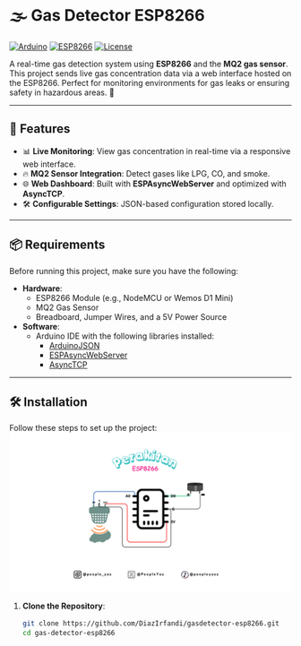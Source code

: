 # 🌫️ Gas Detector ESP8266

[![Arduino](https://img.shields.io/badge/Arduino-IDE-00979C?style=for-the-badge&logo=arduino&logoColor=white)](https://www.arduino.cc/)
[![ESP8266](https://img.shields.io/badge/ESP8266-Supported-blue?style=for-the-badge)](https://www.espressif.com/en/products/socs/esp8266)
[![License](https://img.shields.io/badge/License-MIT-green?style=for-the-badge)](LICENSE)

A real-time gas detection system using **ESP8266** and the **MQ2 gas sensor**. This project sends live gas concentration data via a web interface hosted on the ESP8266. Perfect for monitoring environments for gas leaks or ensuring safety in hazardous areas. 🚨

---

## 🚀 Features
- 📊 **Live Monitoring**: View gas concentration in real-time via a responsive web interface.
- 🔥 **MQ2 Sensor Integration**: Detect gases like LPG, CO, and smoke.
- 🌐 **Web Dashboard**: Built with **ESPAsyncWebServer** and optimized with **AsyncTCP**.
- 🛠️ **Configurable Settings**: JSON-based configuration stored locally.

---

## 📦 Requirements
Before running this project, make sure you have the following:
- **Hardware**:
  - ESP8266 Module (e.g., NodeMCU or Wemos D1 Mini)
  - MQ2 Gas Sensor
  - Breadboard, Jumper Wires, and a 5V Power Source
- **Software**:
  - Arduino IDE with the following libraries installed:
    - [ArduinoJSON](https://github.com/bblanchon/ArduinoJson)
    - [ESPAsyncWebServer](https://github.com/me-no-dev/ESPAsyncWebServer)
    - [AsyncTCP](https://github.com/me-no-dev/AsyncTCP)

---

## 🛠️ Installation
Follow these steps to set up the project:
![Cable Blueprint](https://raw.githubusercontent.com/DiazIrfandi/gasdetector-esp8266/refs/heads/main/how-to-connect-the-cable.png)

1. **Clone the Repository**:
   ```bash
   git clone https://github.com/DiazIrfandi/gasdetector-esp8266.git
   cd gas-detector-esp8266
